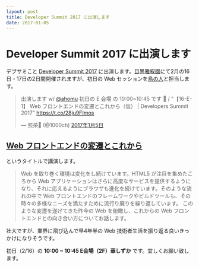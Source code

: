```yaml
---
layout: post
title: Developer Summit 2017 に出演します
date: 2017-01-05
---
```


# Developer Summit 2017 に出演します

デブサミこと [Developer Summit 2017](http://event.shoeisha.jp/devsumi/20170216/) に出演します。[目黒雅叙園](https://www.google.co.jp/maps/place/%E7%9B%AE%E9%BB%92%E9%9B%85%E5%8F%99%E5%9C%92/)にて2月の16日・17日の2日間開催されますが、初日の Web セッションを[鳥の人](https://twitter.com/ahomu)と担当します。

<blockquote class="twitter-tweet" data-lang="ja"><p lang="ja" dir="ltr">出演します w/ <a href="https://twitter.com/ahomu">@ahomu</a> 初日の E 会場 の 10:00~10:45 です 🙏 / &quot;【16-E-1】 Web フロントエンドの変遷とこれから（仮） | Developers Summit 2017&quot; <a href="https://t.co/28ju9FImos">https://t.co/28ju9FImos</a></p>&mdash; 煎茶🍵 (@1000ch) <a href="https://twitter.com/1000ch/status/816869421771694080">2017年1月5日</a></blockquote>

## [Web フロントエンドの変遷とこれから](http://event.shoeisha.jp/devsumi/20170216/session/1270/)

というタイトルで講演します。

> Web を取り巻く環境は変化をし続けています。HTML5 が注目を集めたころから Web アプリケーションはさらに高度なサービスを提供するようになり、それに応えるようにブラウザも進化を続けています。そのような流れの中で Web フロントエンドのフレームワークやビルドツールも、その時々の多様なニーズを満たすために流行り廃りを繰り返しています。
このような変遷を遂げてきた昨今の Web を俯瞰し、これからの Web フロントエンドとの向き合い方についてお話します。

壮大ですが、業界に飛び込んで早4年半の Web 技術者生活を振り返る良いきっかけになりそうです。

初日（2/16）の **10:00 ~ 10:45 E会場（2F）華しずか** です。宜しくお願い致します。
